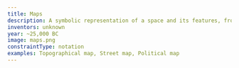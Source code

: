 ```yaml
---
title: Maps
description: A symbolic representation of a space and its features, from geography to culture.
inventors: unknown
year: ~25,000 BC
image: maps.png
constraintType: notation
examples: Topographical map, Street map, Political map
---
```

